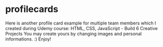 # profilecards
Here is another profile card example for  multiple team members which I created during Udemy course: HTML, CSS, JavaScript - Build 6 Creative Projects You may create yours by changing images and personal informations. :) Enjoy!
